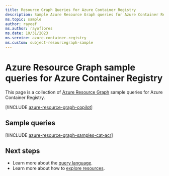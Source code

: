 ```yaml
---
title: Resource Graph Queries for Azure Container Registry
description: Sample Azure Resource Graph queries for Azure Container Registry using resource types and tables to access related resources and properties.
ms.topic: sample
author: rayoef
ms.author: rayoflores
ms.date: 10/31/2023
ms.service: azure-container-registry
ms.custom: subject-resourcegraph-sample
---
```

# Azure Resource Graph sample queries for Azure Container Registry

This page is a collection of [Azure Resource Graph](/azure/governance/resource-graph/overview) sample queries for Azure Container Registry.

[!INCLUDE [azure-resource-graph-copilot](~/reusable-content/ce-skilling/azure/includes/azure-resource-graph-copilot.md)]

## Sample queries

[!INCLUDE [azure-resource-graph-samples-cat-acr](./includes/azure-container-registry.md)]

## Next steps

- Learn more about the [query language](/azure/governance/resource-graph/concepts/query-language).
- Learn more about how to [explore resources](/azure/governance/resource-graph/concepts/explore-resources).
